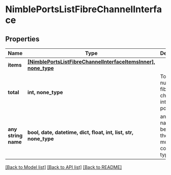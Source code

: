 # NimblePortsListFibreChannelInterface


## Properties
Name | Type | Description | Notes
------------ | ------------- | ------------- | -------------
**items** | [**[NimblePortsListFibreChannelInterfaceItemsInner], none_type**](NimblePortsListFibreChannelInterfaceItemsInner.md) |  | [optional] 
**total** | **int, none_type** | Total number of fibre channel interface ports. | [optional] 
**any string name** | **bool, date, datetime, dict, float, int, list, str, none_type** | any string name can be used but the value must be the correct type | [optional]

[[Back to Model list]](../README.md#documentation-for-models) [[Back to API list]](../README.md#documentation-for-api-endpoints) [[Back to README]](../README.md)


